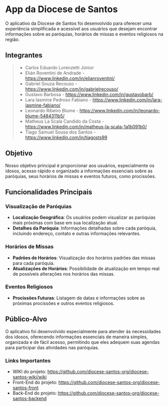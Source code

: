 # App da Diocese de Santos

O aplicativo da Diocese de Santos foi desenvolvido para oferecer uma experiência simplificada e acessível aos usuários que desejam encontrar informações sobre as paróquias, horários de missas e eventos religiosos na região.

## Integrantes
> - Carlos Eduardo Lorenzetti Júnior
> - Elián Roventini de Andrade - https://www.linkedin.com/in/elianroventini/
> - Gabriel Souza Recouso - https://www.linkedin.com/in/gabrielrecouso/
> - Gustavo Barbosa - https://www.linkedin.com/in/gustavobarb/
> - Lara Iasmine Pedroso Fabiano - https://www.linkedin.com/in/lara-iasmine-fabiano/
> - Leonardo Ribeiro Blume - https://www.linkedin.com/in/leonardo-blume-5484311b5/
> - Matheus La Scala Candido da Costa - https://www.linkedin.com/in/matheus-la-scala-1a1b091b0/
> - Tiago Samuel Sousa dos Santos - https://www.linkedin.com/in/tiagosts99

## Objetivo

Nosso objetivo principal é proporcionar aos usuários, especialmente os idosos, acesso rápido e organizado a informações essenciais sobre as paróquias, seus horários de missas e eventos futuros, como procissões.

## Funcionalidades Principais

### Visualização de Paróquias

- **Localização Geográfica**: Os usuários podem visualizar as paróquias mais próximas com base em sua localização atual.
- **Detalhes da Paróquia**: Informações detalhadas sobre cada paróquia, incluindo endereço, contato e outras informações relevantes.

### Horários de Missas

- **Padrões de Horários**: Visualização dos horários padrões das missas para cada paróquia.
- **Atualizações de Horários**: Possibilidade de atualização em tempo real de possíveis alterações nos horários das missas.

### Eventos Religiosos

- **Procissões Futuras**: Listagem de datas e informações sobre as próximas procissões e outros eventos religiosos.

## Público-Alvo

O aplicativo foi desenvolvido especialmente para atender às necessidades dos idosos, oferecendo informações essenciais de maneira simples, organizada e de fácil acesso, permitindo que eles adequem suas agendas para participar das atividades nas paróquias.


### Links Importantes

- WIKI do projeto: https://github.com/diocese-santos-org/diocese-santos-wiki/wiki
- Front-End do projeto: https://github.com/diocese-santos-org/diocese-santos-front
- Back-End do projeto: https://github.com/diocese-santos-org/diocese-santos-backend
